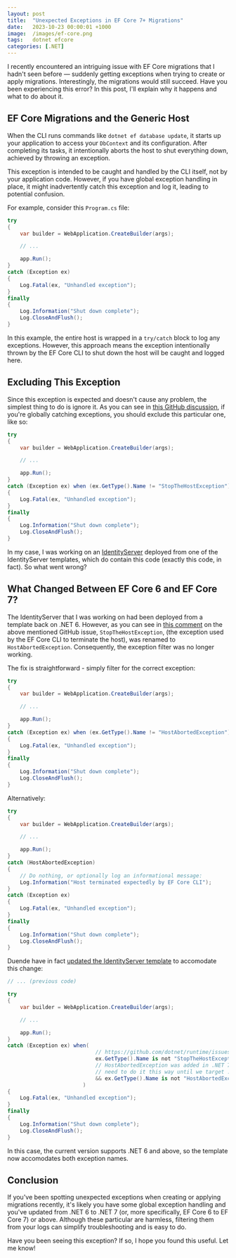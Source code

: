 ```yaml
---
layout: post
title:  "Unexpected Exceptions in EF Core 7+ Migrations"
date:   2023-10-23 00:00:01 +1000
image:  /images/ef-core.png
tags:   dotnet efcore
categories: [.NET]
---
```


I recently encountered an intriguing issue with EF Core migrations that I hadn't seen before — suddenly getting exceptions when trying to create or apply migrations. Interestingly, the migrations would still succeed. Have you been experiencing this error? In this post, I'll explain why it happens and what to do about it.

## EF Core Migrations and the Generic Host

When the CLI runs commands like `dotnet ef database update`, it starts up your application to access your `DbContext` and its configuration. After completing its tasks, it intentionally aborts the host to shut everything down, achieved by throwing an exception.

This exception is intended to be caught and handled by the CLI itself, not by your application code. However, if you have global exception handling in place, it might inadvertently catch this exception and log it, leading to potential confusion.

For example, consider this `Program.cs` file:

```csharp
try
{
    var builder = WebApplication.CreateBuilder(args);

    // ...

    app.Run();
}
catch (Exception ex)
{
    Log.Fatal(ex, "Unhandled exception");
}
finally
{
    Log.Information("Shut down complete");
    Log.CloseAndFlush();
}
```

In this example, the entire host is wrapped in a `try/catch` block to log any exceptions. However, this approach means the exception intentionally thrown by the EF Core CLI to shut down the host will be caught and logged here.

## Excluding This Exception

Since this exception is expected and doesn't cause any problem, the simplest thing to do is ignore it. As you can see in [this GitHub discussion](https://github.com/dotnet/runtime/issues/60600), if you're globally catching exceptions, you should exclude this particular one, like so:

```csharp
try
{
    var builder = WebApplication.CreateBuilder(args);

    // ...

    app.Run();
}
catch (Exception ex) when (ex.GetType().Name != "StopTheHostException")
{
    Log.Fatal(ex, "Unhandled exception");
}
finally
{
    Log.Information("Shut down complete");
    Log.CloseAndFlush();
}
```
In my case, I was working on an [IdentityServer](https://github.com/DuendeSoftware/IdentityServer) deployed from one of the IdentityServer templates, which do contain this code (exactly this code, in fact). So what went wrong? 

## What Changed Between EF Core 6 and EF Core 7?

The IdentityServer that I was working on had been deployed from a template back on .NET 6. However, as you can see in [this comment](https://github.com/dotnet/runtime/issues/60600#issuecomment-1068323222) on the above mentioned GitHub issue, `StopTheHostException`, (the exception used by the EF Core CLI to terminate the host), was renamed to `HostAbortedException`. Consequently, the exception filter was no longer working.

The fix is straightforward - simply filter for the correct exception:

```csharp
try
{
    var builder = WebApplication.CreateBuilder(args);

    // ...

    app.Run();
}
catch (Exception ex) when (ex.GetType().Name != "HostAbortedException")
{
    Log.Fatal(ex, "Unhandled exception");
}
finally
{
    Log.Information("Shut down complete");
    Log.CloseAndFlush();
}
```

Alternatively:

```csharp
try
{
    var builder = WebApplication.CreateBuilder(args);

    // ...

    app.Run();
}
catch (HostAbortedException)
{
    // Do nothing, or optionally log an informational message:
    Log.Information("Host terminated expectedly by EF Core CLI");
}
catch (Exception ex)
{
    Log.Fatal(ex, "Unhandled exception");
}
finally
{
    Log.Information("Shut down complete");
    Log.CloseAndFlush();
}
```

Duende have in fact [updated the IdentityServer template](https://github.com/DuendeSoftware/IdentityServer.Templates/blob/main/src/IdentityServerEntityFramework/Program.cs) to accomodate this change:

```csharp
// ... (previous code)

try
{
    var builder = WebApplication.CreateBuilder(args);

    // ...

    app.Run();
}
catch (Exception ex) when(
                            // https://github.com/dotnet/runtime/issues/60600
                            ex.GetType().Name is not "StopTheHostException"
                            // HostAbortedException was added in .NET 7, but since we target .NET 6 we
                            // need to do it this way until we target .NET 8
                            && ex.GetType().Name is not "HostAbortedException" 
                        )
{
    Log.Fatal(ex, "Unhandled exception");
}
finally
{
    Log.Information("Shut down complete");
    Log.CloseAndFlush();
}
```

In this case, the current version supports .NET 6 and above, so the template now accomodates both exception names.

## Conclusion

If you've been spotting unexpected exceptions when creating or applying migrations recently, it's likely you have some global exception handling and you've updated from .NET 6 to .NET 7 (or, more specifically, EF Core 6 to EF Core 7) or above. Although these particular are harmless, filtering them from your logs can simplify troubleshooting and is easy to do.

Have you been seeing this exception? If so, I hope you found this useful. Let me know!
